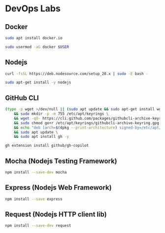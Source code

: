 # DevOps Labs
## Docker
```bash
sudo apt install docker.io
```
```bash
sudo usermod -aG docker $USER
```

## Nodejs
```bash
curl -fsSL https://deb.nodesource.com/setup_20.x | sudo -E bash -
```
```bash
sudo apt-get install -y nodejs
```

## GitHub CLI
```bash
(type -p wget >/dev/null || (sudo apt update && sudo apt-get install wget -y)) \
	&& sudo mkdir -p -m 755 /etc/apt/keyrings \
	&& wget -qO- https://cli.github.com/packages/githubcli-archive-keyring.gpg | sudo tee /etc/apt/keyrings/githubcli-archive-keyring.gpg > /dev/null \
	&& sudo chmod go+r /etc/apt/keyrings/githubcli-archive-keyring.gpg \
	&& echo "deb [arch=$(dpkg --print-architecture) signed-by=/etc/apt/keyrings/githubcli-archive-keyring.gpg] https://cli.github.com/packages stable main" | sudo tee /etc/apt/sources.list.d/github-cli.list > /dev/null \
	&& sudo apt update \
	&& sudo apt install gh -y
```
```bash
gh extension install github/gh-copilot
```

## Mocha (Nodejs Testing Framework)
```bash
npm install --save-dev mocha
```

## Express (Nodejs Web Framework)
```bash
npm install --save express
```

## Request (Nodejs HTTP client lib)
```bash
npm install --save-dev request
```

